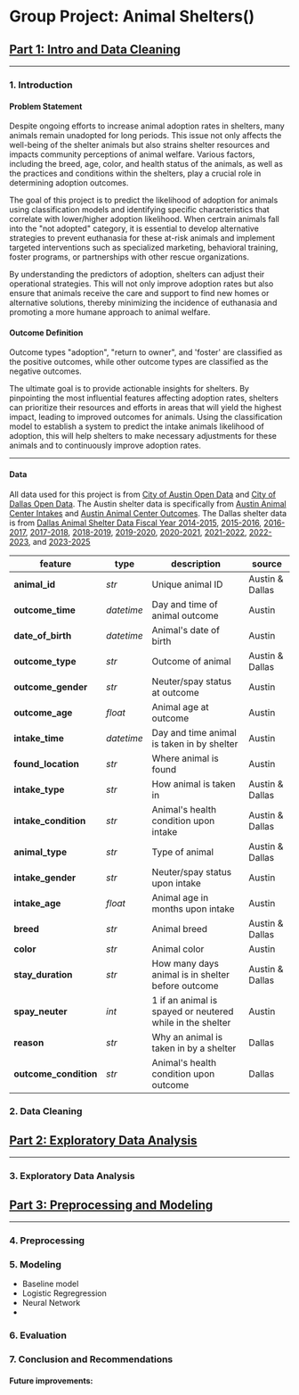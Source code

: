 # Group Project: Animal Shelters()

## [Part 1: Intro and Data Cleaning](code/01_data_cleaning.ipynb)
---
### 1. Introduction 

#### Problem Statement
Despite ongoing efforts to increase animal adoption rates in shelters, many animals remain unadopted for long periods. This issue not only affects the well-being of the shelter animals but also strains shelter resources and impacts community perceptions of animal welfare. Various factors, including the breed, age, color, and health status of the animals, as well as the practices and conditions within the shelters, play a crucial role in determining adoption outcomes.

The goal of this project is to predict the likelihood of adoption for animals using classification models and identifying specific characteristics that correlate with lower/higher adoption likelihood. When certrain animals fall into the "not adopted" category, it is essential to develop alternative strategies to prevent euthanasia for these at-risk animals and implement targeted interventions such as specialized marketing, behavioral training, foster programs, or partnerships with other rescue organizations.

By understanding the predictors of adoption, shelters can adjust their operational strategies. This will not only improve adoption rates but also ensure that animals receive the care and support to find new homes or alternative solutions, thereby minimizing the incidence of euthanasia and promoting a more humane approach to animal welfare.

#### Outcome Definition
Outcome types "adoption", "return to owner", and 'foster' are classified as the positive outcomes, while other outcome types are classified as the negative outcomes.

The ultimate goal is to provide actionable insights for shelters. By pinpointing the most influential features affecting adoption rates, shelters can prioritize their resources and efforts in areas that will yield the highest impact, leading to improved outcomes for animals. Using the classification model to establish a system to predict the intake animals likelihood of adoption, this will help shelters to make necessary adjustments for these animals and to continuously improve adoption rates.

---
#### Data

All data used for this project is from [City of Austin Open Data](https://data.austintexas.gov/) and [City of Dallas Open Data](https://www.dallasopendata.com/). The Austin shelter data is specifically from [Austin Animal Center Intakes](https://data.austintexas.gov/Health-and-Community-Services/Austin-Animal-Center-Intakes/wter-evkm/about_data) and [Austin Animal Center Outcomes](https://data.austintexas.gov/Health-and-Community-Services/Austin-Animal-Center-Outcomes/9t4d-g238/about_data). The Dallas shelter data is from [Dallas Animal Shelter Data Fiscal Year 2014-2015](https://www.dallasopendata.com/Archive/Dallas-Animal-Shelter-Data-Fiscal-Year-2014-2015/4j5h-8vay/about_data), [2015-2016](https://www.dallasopendata.com/Archive/Dallas-Animal-Shelter-Data-Fiscal-Year-2015-2016/bg5d-mj5u/about_data), [2016-2017](https://www.dallasopendata.com/Archive/Dallas-Animal-Shelter-Data-Fiscal-Year-2016-2017/sjyj-ydcj/about_data), [2017-2018](https://www.dallasopendata.com/Services/Dallas-Animal-Shelter-Data-Fiscal-Year-2017-2018/wb7n-sdxi/about_data), [2018-2019](https://www.dallasopendata.com/Services/Dallas-Animal-Shelter-Data-Fiscal-Year-2018-2019/kf5k-aswg/about_data), [2019-2020](https://www.dallasopendata.com/Services/Dallas-Animal-Shelter-Data-Fiscal-Year-2019-2020/7h2m-3um5/about_data), [2020-2021](https://www.dallasopendata.com/Services/Dallas-Animal-Shelter-Data-Fiscal-Year-2020-2021/sq59-vp2t/about_data), [2021-2022](https://www.dallasopendata.com/Services/Dallas-Animal-Shelter-Data-Fiscal-Year-2021-2022/uu3b-ppfz/about_data), [2022-2023](https://www.dallasopendata.com/Services/Dallas-Animal-Shelter-Data-Fiscal-Year-2022-2023/f77p-sgrc/about_data), and [2023-2025](https://www.dallasopendata.com/Services/Dallas-Animal-Shelter-Data-Fiscal-Year-2023-2025/uyte-zi7f/about_data)

|feature|type|description|source|
|---|---|---|---|
|**animal_id**|*str*|Unique animal ID|Austin & Dallas|
|**outcome_time**|*datetime*|Day and time of animal outcome|Austin|
|**date_of_birth**|*datetime*|Animal's date of birth|Austin|
|**outcome_type**|*str*|Outcome of animal|Austin & Dallas|
|**outcome_gender**|*str*|Neuter/spay status at outcome|Austin|
|**outcome_age**|*float*|Animal age at outcome|Austin|
|**intake_time**|*datetime*|Day and time animal is taken in by shelter|Austin|
|**found_location**|*str*|Where animal is found|Austin|
|**intake_type**|*str*|How animal is taken in|Austin & Dallas|
|**intake_condition**|*str*|Animal's health condition upon intake|Austin & Dallas|
|**animal_type**|*str*|Type of animal|Austin & Dallas|
|**intake_gender**|*str*|Neuter/spay status upon intake|Austin|
|**intake_age**|*float*|Animal age in months upon intake|Austin|
|**breed**|*str*|Animal breed|Austin & Dallas|
|**color**|*str*|Animal color|Austin|
|**stay_duration**|*str*|How many days animal is in shelter before outcome|Austin & Dallas|
|**spay_neuter**|*int*|1 if an animal is spayed or neutered while in the shelter|Austin|
|**reason**|*str*|Why an animal is taken in by a shelter|Dallas|
|**outcome_condition**|*str*|Animal's health condition upon outcome|Dallas|


### 2. Data Cleaning




## [Part 2: Exploratory Data Analysis]()
---

### 3. Exploratory Data Analysis




## [Part 3: Preprocessing and Modeling]()
---

### 4. Preprocessing


### 5. Modeling
* Baseline model
* Logistic Regregression
* Neural Network
* 

### 6. Evaluation


 
### 7. Conclusion and Recommendations


#### Future improvements:
